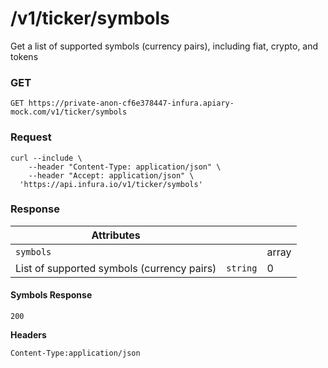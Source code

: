 # /v1/ticker/symbols

Get a list of supported symbols (currency pairs), including fiat, crypto, and tokens

### GET

`GET https://private-anon-cf6e378447-infura.apiary-mock.com/v1/ticker/symbols`

### Request

```
curl --include \
    --header "Content-Type: application/json" \
    --header "Accept: application/json" \
  'https://api.infura.io/v1/ticker/symbols'
```

### Response

| Attributes                                 |          |                                         |
|--------------------------------------------|----------|-----------------------------------------|
| `symbols`                                  |          | array                                   |
| List of supported symbols (currency pairs) | `string` | 0                                       |

#### Symbols Response

`200`

**Headers**

`Content-Type:application/json`
